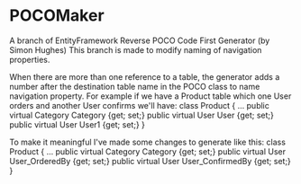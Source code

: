 POCOMaker
=========

A branch of EntityFramework Reverse POCO Code First Generator (by Simon Hughes) 
This branch is made to modify naming of navigation properties.

When there are more than one reference to a table, the generator adds a number after the destination table name in the POCO class to name navigation property. For example if we have a Product table which one User orders and another User confirms we'll have:
class Product
{
 ...
 public virtual Category Category {get; set;}
 public virtual User User {get; set;}
 public virtual User User1 {get; set;}
}

To make it meaningful I've made some changes to generate like this:
class Product
{
 ...
 public virtual Category Category {get; set;}
 public virtual User User_OrderedBy {get; set;}
 public virtual User User_ConfirmedBy {get; set;}
}
